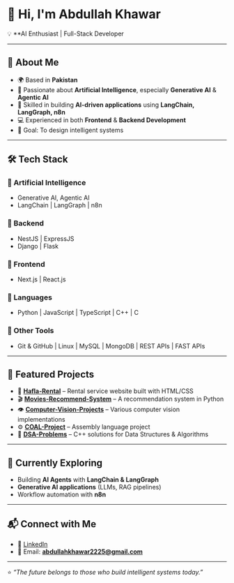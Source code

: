 # 👋 Hi, I'm Abdullah Khawar

💡 **AI Enthusiast | Full-Stack Developer

---

## 🚀 About Me  
- 🌍 Based in **Pakistan**  
- 🤖 Passionate about **Artificial Intelligence**, especially **Generative AI** & **Agentic AI**  
- 🧩 Skilled in building **AI-driven applications** using **LangChain, LangGraph, n8n**  
- 💻 Experienced in both **Frontend** & **Backend Development**  
- 🎯 Goal: To design intelligent systems

---

## 🛠️ Tech Stack  

### 🔹 Artificial Intelligence  
- Generative AI, Agentic AI  
- LangChain | LangGraph | n8n  

### 🔹 Backend  
- NestJS | ExpressJS  
- Django | Flask  

### 🔹 Frontend  
- Next.js | React.js  

### 🔹 Languages  
- Python | JavaScript | TypeScript | C++ | C  

### 🔹 Other Tools  
- Git & GitHub | Linux | MySQL | MongoDB | REST APIs | FAST APIs 

---

## 📂 Featured Projects  
- 🛒 **[Hafla-Rental](https://github.com/Abdullah-Khawar/Hafla-Rental)** – Rental service website built with HTML/CSS  
- 🎬 **[Movies-Recommend-System](https://github.com/Abdullah-Khawar/Movies-Recommend-System)** – A recommendation system in Python  
- 👁️ **[Computer-Vision-Projects](https://github.com/Abdullah-Khawar/Computer-Vision-Projects)** – Various computer vision implementations  
- ⚙️ **[COAL-Project](https://github.com/Abdullah-Khawar/COAL-Project)** – Assembly language project  
- 📘 **[DSA-Problems](https://github.com/Abdullah-Khawar/DSA-Problems)** – C++ solutions for Data Structures & Algorithms  

---

## 🌱 Currently Exploring  
- Building **AI Agents** with **LangChain & LangGraph**  
- **Generative AI applications** (LLMs, RAG pipelines)  
- Workflow automation with **n8n**  

---

## 📬 Connect with Me  
- 💼 [LinkedIn](https://www.linkedin.com/in/abdullah-khawar-549a71257)  
- 📧 Email: **abdullahkhawar2225@gmail.com**  

---

⭐️ *“The future belongs to those who build intelligent systems today.”*  
